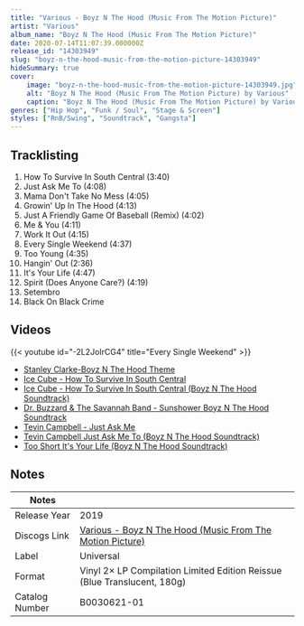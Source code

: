 ```yaml
---
title: "Various - Boyz N The Hood (Music From The Motion Picture)"
artist: "Various"
album_name: "Boyz N The Hood (Music From The Motion Picture)"
date: 2020-07-14T11:07:39.000000Z
release_id: "14303949"
slug: "boyz-n-the-hood-music-from-the-motion-picture-14303949"
hideSummary: true
cover:
    image: "boyz-n-the-hood-music-from-the-motion-picture-14303949.jpg"
    alt: "Boyz N The Hood (Music From The Motion Picture) by Various"
    caption: "Boyz N The Hood (Music From The Motion Picture) by Various"
genres: ["Hip Hop", "Funk / Soul", "Stage & Screen"]
styles: ["RnB/Swing", "Soundtrack", "Gangsta"]
---
```


## Tracklisting
1. How To Survive In South Central (3:40)
2. Just Ask Me To (4:08)
3. Mama Don't Take No Mess (4:05)
4. Growin' Up In The Hood (4:13)
5. Just A Friendly Game Of Baseball (Remix) (4:02)
6. Me & You (4:11)
7. Work It Out (4:15)
8. Every Single Weekend (4:37)
9. Too Young (4:35)
10. Hangin' Out (2:36)
11. It's Your Life (4:47)
12. Spirit (Does Anyone Care?) (4:19)
13. Setembro
14. Black On Black Crime




## Videos
{{< youtube id="-2L2JoIrCG4" title="Every Single Weekend" >}}
- [Stanley Clarke-Boyz N The Hood Theme](https://www.youtube.com/watch?v=qsvAI3A7c_c)
- [Ice Cube - How To Survive In South Central](https://www.youtube.com/watch?v=hTtl7YdOjcA)
- [Ice Cube - How To Survive In South Central (Boyz N The Hood Soundtrack)](https://www.youtube.com/watch?v=h5CX4x9KP0g)
- [Dr. Buzzard & The Savannah Band - Sunshower Boyz N The Hood Soundtrack](https://www.youtube.com/watch?v=Z7trsR5oFY4)
- [Tevin Campbell - Just Ask Me](https://www.youtube.com/watch?v=VwHp7G7d9WM)
- [Tevin Campbell     Just Ask Me To (Boyz N The Hood Soundtrack)](https://www.youtube.com/watch?v=doRNgKeIGFA)
- [Too Short    It's Your Life (Boyz N The Hood Soundtrack)](https://www.youtube.com/watch?v=yO90oQDOBeE)

## Notes
| Notes          |             |
| ---------------| ----------- |
| Release Year   | 2019 |
| Discogs Link   | [Various - Boyz N The Hood (Music From The Motion Picture)](https://www.discogs.com/release/14303949-Various-Boyz-N-The-Hood-Music-From-The-Motion-Picture) |
| Label          | Universal |
| Format         | Vinyl 2× LP Compilation Limited Edition Reissue (Blue Translucent, 180g) |
| Catalog Number | B0030621-01 |
